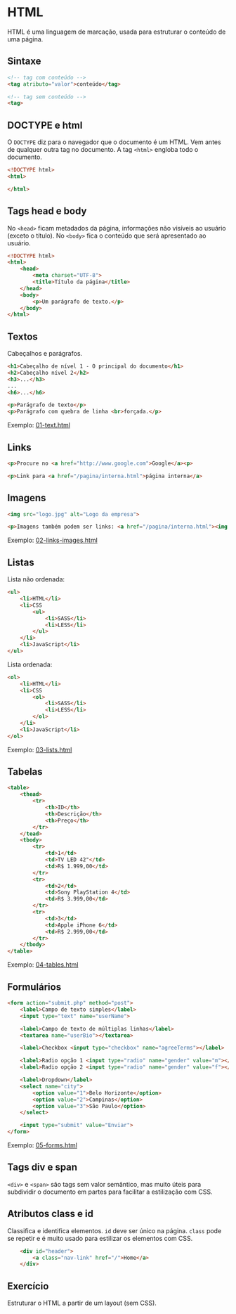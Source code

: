# HTML

HTML é uma linguagem de marcação, usada para estruturar o conteúdo de uma página.

## Sintaxe

```html
<!-- tag com conteúdo -->
<tag atributo="valor">conteúdo</tag>

<!-- tag sem conteúdo -->
<tag>
```

## DOCTYPE e html

O `DOCTYPE` diz para o navegador que o documento é um HTML. Vem antes de qualquer outra tag no documento.
A tag `<html>` engloba todo o documento.

```html
<!DOCTYPE html>
<html>

</html>
```

## Tags head e body

No `<head>` ficam metadados da página, informações não visíveis ao usuário (exceto o título).
No `<body>` fica o conteúdo que será apresentado ao usuário.

```html
<!DOCTYPE html>
<html>
    <head>
        <meta charset="UTF-8">
        <title>Título da página</title>
    </head>
    <body>
        <p>Um parágrafo de texto.</p>
    </body>
</html>
```

## Textos

Cabeçalhos e parágrafos.

```html
<h1>Cabeçalho de nível 1 - O principal do documento</h1>
<h2>Cabeçalho nível 2</h2>
<h3>...</h3>
...
<h6>...</h6>

<p>Parágrafo de texto</p>
<p>Parágrafo com quebra de linha <br>forçada.</p>
```

Exemplo: [01-text.html](/html/examples/01-text.html)

## Links

```html
<p>Procure no <a href="http://www.google.com">Google</a><p>

<p>Link para <a href="/pagina/interna.html">página interna</a>
```

## Imagens

```html
<img src="logo.jpg" alt="Logo da empresa">

<p>Imagens também podem ser links: <a href="/pagina/interna.html"><img src="icone.jpg" alt="Ícone"></a></p>
```

Exemplo: [02-links-images.html](/html/examples/02-links-images.html)

## Listas

Lista não ordenada:

```html
<ul>
    <li>HTML</li>
    <li>CSS
        <ul>
            <li>SASS</li>
            <li>LESS</li>
        </ul>
    </li>
    <li>JavaScript</li>
</ul>
```

Lista ordenada:

```html
<ol>
    <li>HTML</li>
    <li>CSS
        <ol>
            <li>SASS</li>
            <li>LESS</li>
        </ol>
    </li>
    <li>JavaScript</li>
</ol>
```

Exemplo: [03-lists.html](/html/examples/03-lists.html)

## Tabelas

```html
<table>
    <thead>
        <tr>
            <th>ID</th>
            <th>Descrição</th>
            <th>Preço</th>
        </tr>
    </tead>
    <tbody>
        <tr>
            <td>1</td>
            <td>TV LED 42"</td>
            <td>R$ 1.999,00</td>
        </tr>
        <tr>
            <td>2</td>
            <td>Sony PlayStation 4</td>
            <td>R$ 3.999,00</td>
        </tr>
        <tr>
            <td>3</td>
            <td>Apple iPhone 6</td>
            <td>R$ 2.999,00</td>
        </tr>
    </tbody>
</table>
```

Exemplo: [04-tables.html](/html/examples/04-tables.html)


## Formulários

```html
<form action="submit.php" method="post">
    <label>Campo de texto simples</label>
    <input type="text" name="userName">

    <label>Campo de texto de múltiplas linhas</label>
    <textarea name="userBio"></textarea>

    <label>Checkbox <input type="checkbox" name="agreeTerms"></label>

    <label>Radio opção 1 <input type="radio" name="gender" value="m"></label>
    <label>Radio opção 2 <input type="radio" name="gender" value="f"></label>

    <label>Dropdown</label>
    <select name="city">
        <option value="1">Belo Horizonte</option>
        <option value="2">Campinas</option>
        <option value="3">São Paulo</option>
    </select>

    <input type="submit" value="Enviar">
</form>
```

Exemplo: [05-forms.html](/html/examples/05-forms.html)


## Tags div e span

`<div>` e `<span>` são tags sem valor semântico, mas muito úteis para subdividir o documento em partes para facilitar a estilização com CSS.

## Atributos class e id

Classifica e identifica elementos. `id` deve ser único na página. `class` pode se repetir e é muito usado para estilizar os elementos com CSS.

```html
    <div id="header">
        <a class="nav-link" href="/">Home</a>
    </div>
```

## Exercício

Estruturar o HTML a partir de um layout (sem CSS).
